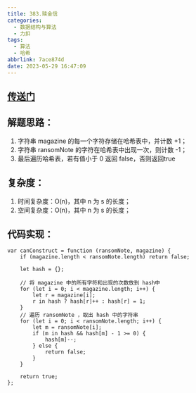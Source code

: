 ```yaml
---
title: 383.赎金信
categories:
  - 数据结构与算法
  - 力扣
tags:
  - 算法
  - 哈希
abbrlink: 7ace874d
date: 2023-05-29 16:47:09
---
```


## [传送门](https://leetcode.cn/problems/ransom-note/)

## 解题思路：
1. 字符串 magazine 的每一个字符存储在哈希表中，并计数 +1；
2. 字符串 ransomNote 的字符在哈希表中出现一次，则计数 -1；
3. 最后遍历哈希表，若有值小于 0 返回 false，否则返回true

## 复杂度：
1. 时间复杂度：O(n)，其中 n 为 s 的长度；
2. 空间复杂度：O(n)，其中 n 为 s 的长度；

## 代码实现：
```JS
var canConstruct = function (ransomNote, magazine) {
    if (magazine.length < ransomNote.length) return false;

    let hash = {};

    // 将 magazine 中的所有字符和出现的次数放到 hash中
    for (let i = 0; i < magazine.length; i++) {
        let r = magazine[i];
        r in hash ? hash[r]++ : hash[r] = 1;
    }
    // 遍历 ransomNote ，取出 hash 中的字符串
    for (let i = 0; i < ransomNote.length; i++) {
        let m = ransomNote[i];
        if (m in hash && hash[m] - 1 >= 0) {
            hash[m]--;
        } else {
            return false;
        }
    }

    return true;
};
```
